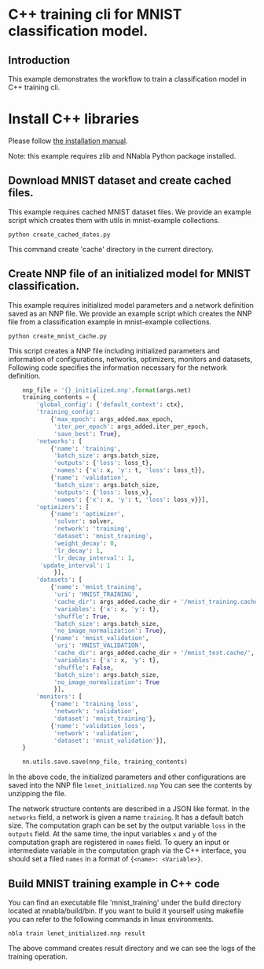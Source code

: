 # C++ training cli for MNIST classification model.

## Introduction

This example demonstrates the workflow to train a classification model in C++ training cli.

# Install C++ libraries

Please follow [the installation manual](https://github.com/sony/nnabla/blob/master/doc/build/build_cpp_utils.md).

Note: this example requires zlib and NNabla Python package installed.

## Download MNIST dataset and create cached files.
This example requires cached MNIST dataset files.
We provide an example script which creates them with utils in mnist-example collections.
```shell
python create_cached_dates.py
```
This command create 'cache' directory in the current directory.

## Create NNP file of an initialized model for MNIST classification.
This example requires initialized model parameters and a network definition saved as an NNP file.
We provide an example script which creates the NNP file from a classification example in mnist-example collections.

```shell
python create_mnist_cache.py
```

This script creates a NNP file including initialized parameters and information of configurations, networks, optimizers, monitors and datasets,
Following code specifies the information necessary for the network definition.

```python
    nnp_file = '{}_initialized.nnp'.format(args.net)
    training_contents = {
        'global_config': {'default_context': ctx},
        'training_config':
            {'max_epoch': args_added.max_epoch,
             'iter_per_epoch': args_added.iter_per_epoch,
             'save_best': True},
        'networks': [
            {'name': 'training',
             'batch_size': args.batch_size,
             'outputs': {'loss': loss_t},
             'names': {'x': x, 'y': t, 'loss': loss_t}},
            {'name': 'validation',
             'batch_size': args.batch_size,
             'outputs': {'loss': loss_v},
             'names': {'x': x, 'y': t, 'loss': loss_v}}],
        'optimizers': [
            {'name': 'optimizer',
             'solver': solver,
             'network': 'training',
             'dataset': 'mnist_training',
             'weight_decay': 0,
             'lr_decay': 1,
             'lr_decay_interval': 1,
	     'update_interval': 1
             }],
        'datasets': [
            {'name': 'mnist_training',
             'uri': 'MNIST_TRAINING',
             'cache_dir': args_added.cache_dir + '/mnist_training.cache/',
             'variables': {'x': x, 'y': t},
             'shuffle': True,
             'batch_size': args.batch_size,
             'no_image_normalization': True},
            {'name': 'mnist_validation',
             'uri': 'MNIST_VALIDATION',
             'cache_dir': args_added.cache_dir + '/mnist_test.cache/',
             'variables': {'x': x, 'y': t},
             'shuffle': False,
             'batch_size': args.batch_size,
             'no_image_normalization': True
             }],
        'monitors': [
            {'name': 'training_loss',
             'network': 'validation',
             'dataset': 'mnist_training'},
            {'name': 'validation_loss',
             'network': 'validation',
             'dataset': 'mnist_validation'}],
    }

    nn.utils.save.save(nnp_file, training_contents)

```

In the above code, the initialized parameters and other configurations are saved into the NNP file `lenet_initialized.nnp`
You can see the contents by unzipping the file.

The network structure contents are described in a JSON like format.
In the `networks` field, a network is given a name `training`. It has a default batch size.
The computation graph can be set by the output variable `loss` in the `outputs` field.
At the same time, the input variables `x` and `y` of the computation graph are registered in `names` field.
To query an input or intermediate variable in the computation graph via the C++ interface, you should set a filed `names` in a format of `{<name>: <Variable>}`.

## Build MNIST training example in C++ code
You can find an executable file 'mnist_training' under the build directory located at nnabla/build/bin.
If you want to build it yourself using makefile you can refer to the following commands in linux environments.

```shell
nbla train lenet_initialized.nnp result
```

The above command creates result directory and we can see the logs of the training operation.

